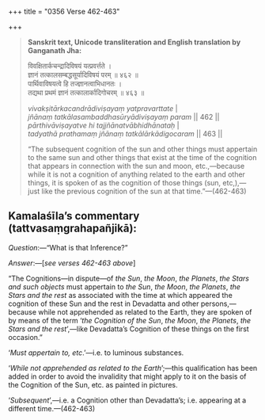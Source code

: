 +++
title = "0356 Verse 462-463"

+++
> **Sanskrit text, Unicode transliteration and English translation by Ganganath Jha:** 
>
> विवक्षितार्कचन्द्रादिविषयं यत्प्रवर्त्तते ।  
> ज्ञानं तत्कालसम्बद्धसूर्यादिविषयं परम् ॥ ४६२ ॥  
> पार्थिवाविषयत्वे हि तज्ज्ञानत्वाभिधानतः ।  
> तद्यथा प्रथमं ज्ञानं तत्कालार्कादिगोचरम् ॥ ४६३ ॥ 
>
> *vivakṣitārkacandrādiviṣayaṃ yatpravarttate* \|  
> *jñānaṃ tatkālasambaddhasūryādiviṣayaṃ param* \|\| 462 \|\|  
> *pārthivāviṣayatve hi tajjñānatvābhidhānataḥ* \|  
> *tadyathā prathamaṃ jñānaṃ tatkālārkādigocaram* \|\| 463 \|\| 
>
> “The subsequent cognition of the sun and other things must appertain to the same sun and other things that exist at the time of the cognition that appears in connection with the sun and moon, etc.,—because while it is not a cognition of anything related to the earth and other things, it is spoken of as the cognition of those things (sun, etc,),—just like the previous cognition of the sun at that time.”—(462-463)



## Kamalaśīla’s commentary (tattvasaṃgrahapañjikā):

*Question*:—“What is that Inference?”

*Answer*:—[*see verses 462-463 above*]

“The Cognitions—in dispute—of *the Sun*, *the Moon*, *the Planets*, *the Stars and such objects* must appertain to *the Sun*, *the Moon*, *the Planets*, *the Stars and the rest* as associated with the time at which appeared the cognition of these Sun and the rest in Devadatta and other persons,—because while not apprehended as related to the Earth, they are spoken of by means of the term ‘*the Cognition of the Sun*, *the Moon*, *the Planets*, *the Stars and the rest*’,—like Devadatta’s Cognition of these things on the first occasion.”

‘*Must appertain to, etc*.’—i.e. to luminous substances.

‘*While not apprehended as related to the Earth*’;—this qualification has been added in order to avoid the invalidity that might apply to it on the basis of the Cognition of the Sun, etc. as painted in pictures.

‘*Subsequent*’,—i.e. a Cognition other than Devadatta’s; i.e. appearing at a different time.—(462-463)



